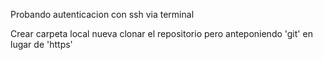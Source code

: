 Probando autenticacion con ssh via terminal

Crear carpeta local nueva
clonar el repositorio pero anteponiendo 'git' en lugar de 'https'
